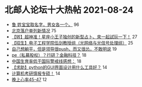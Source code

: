 # 北邮人论坛十大热帖 2021-08-24

- [鲁 姓宝宝取名字，男女各一个。](https://bbs.byr.cn/article/Poetry/35435) 96
- [北京落户单列新情况](https://bbs.byr.cn/article/Talking/6296083) 75
- [【转】超神准！星座小王子独创的新型占卜、來一起試玩一下！](https://bbs.byr.cn/article/Constellations/326533) 27
- [【招生】电子工程学院伍剑教授组（光网络与光信号处理组）](https://bbs.byr.cn/article/AimGraduate/1209997) 25
- [自己想躺平，但是领导很push，而又很怂，不敢明说](https://bbs.byr.cn/article/WorkLife/1172339) 19
- [pe（私募股权）？行研？金融科技？](https://bbs.byr.cn/article/Job/2140057) 18
- [中国生育率低于国际警戒线感想：](https://bbs.byr.cn/article/StudyShare/201554) 18
- [【求助】python的GUI界面设计用什么工具好？](https://bbs.byr.cn/article/Python/25727) 14
- [计算机考研慎报专硕！](https://bbs.byr.cn/article/Picture/3297455) 14
- [晚上心率45-47](https://bbs.byr.cn/article/Health/226015) 12


